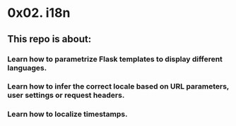 # 0x02. i18n

## This repo is about:

### Learn how to parametrize Flask templates to display different languages.
### Learn how to infer the correct locale based on URL parameters, user settings or request headers.
### Learn how to localize timestamps.